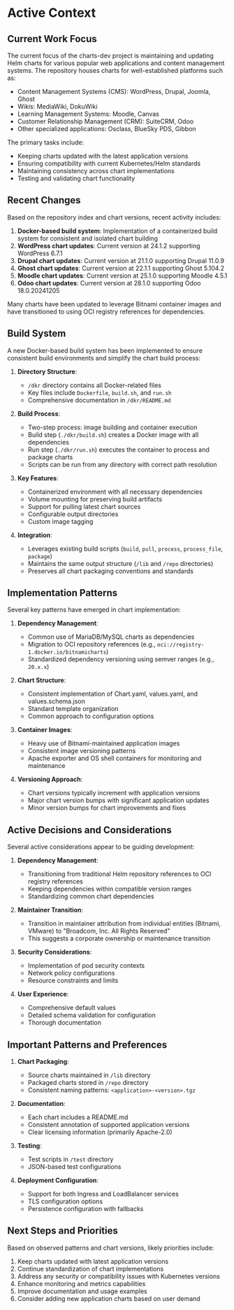 # Active Context

## Current Work Focus

The current focus of the charts-dev project is maintaining and updating Helm charts for various popular web applications and content management systems. The repository houses charts for well-established platforms such as:

- Content Management Systems (CMS): WordPress, Drupal, Joomla, Ghost
- Wikis: MediaWiki, DokuWiki
- Learning Management Systems: Moodle, Canvas
- Customer Relationship Management (CRM): SuiteCRM, Odoo
- Other specialized applications: Osclass, BlueSky PDS, Gibbon

The primary tasks include:
- Keeping charts updated with the latest application versions
- Ensuring compatibility with current Kubernetes/Helm standards
- Maintaining consistency across chart implementations
- Testing and validating chart functionality

## Recent Changes

Based on the repository index and chart versions, recent activity includes:

1. **Docker-based build system**: Implementation of a containerized build system for consistent and isolated chart building
2. **WordPress chart updates**: Current version at 24.1.2 supporting WordPress 6.7.1
3. **Drupal chart updates**: Current version at 21.1.0 supporting Drupal 11.0.9
4. **Ghost chart updates**: Current version at 22.1.1 supporting Ghost 5.104.2
5. **Moodle chart updates**: Current version at 25.1.0 supporting Moodle 4.5.1
6. **Odoo chart updates**: Current version at 28.1.0 supporting Odoo 18.0.20241205

Many charts have been updated to leverage Bitnami container images and have transitioned to using OCI registry references for dependencies.

## Build System

A new Docker-based build system has been implemented to ensure consistent build environments and simplify the chart build process:

1. **Directory Structure**:
   - `/dkr` directory contains all Docker-related files
   - Key files include `Dockerfile`, `build.sh`, and `run.sh`
   - Comprehensive documentation in `/dkr/README.md`

2. **Build Process**:
   - Two-step process: image building and container execution
   - Build step (`./dkr/build.sh`) creates a Docker image with all dependencies
   - Run step (`./dkr/run.sh`) executes the container to process and package charts
   - Scripts can be run from any directory with correct path resolution

3. **Key Features**:
   - Containerized environment with all necessary dependencies
   - Volume mounting for preserving build artifacts
   - Support for pulling latest chart sources
   - Configurable output directories
   - Custom image tagging

4. **Integration**:
   - Leverages existing build scripts (`build`, `pull`, `process`, `process_file`, `package`)
   - Maintains the same output structure (`/lib` and `/repo` directories)
   - Preserves all chart packaging conventions and standards

## Implementation Patterns

Several key patterns have emerged in chart implementation:

1. **Dependency Management**:
   - Common use of MariaDB/MySQL charts as dependencies
   - Migration to OCI repository references (e.g., `oci://registry-1.docker.io/bitnamicharts`)
   - Standardized dependency versioning using semver ranges (e.g., `20.x.x`)

2. **Chart Structure**:
   - Consistent implementation of Chart.yaml, values.yaml, and values.schema.json
   - Standard template organization
   - Common approach to configuration options

3. **Container Images**:
   - Heavy use of Bitnami-maintained application images
   - Consistent image versioning patterns
   - Apache exporter and OS shell containers for monitoring and maintenance

4. **Versioning Approach**:
   - Chart versions typically increment with application versions
   - Major chart version bumps with significant application updates
   - Minor version bumps for chart improvements and fixes

## Active Decisions and Considerations

Several active considerations appear to be guiding development:

1. **Dependency Management**:
   - Transitioning from traditional Helm repository references to OCI registry references
   - Keeping dependencies within compatible version ranges
   - Standardizing common chart dependencies

2. **Maintainer Transition**:
   - Transition in maintainer attribution from individual entities (Bitnami, VMware) to "Broadcom, Inc. All Rights Reserved"
   - This suggests a corporate ownership or maintenance transition

3. **Security Considerations**:
   - Implementation of pod security contexts
   - Network policy configurations
   - Resource constraints and limits

4. **User Experience**:
   - Comprehensive default values
   - Detailed schema validation for configuration
   - Thorough documentation

## Important Patterns and Preferences

1. **Chart Packaging**:
   - Source charts maintained in `/lib` directory
   - Packaged charts stored in `/repo` directory
   - Consistent naming patterns: `<application>-<version>.tgz`

2. **Documentation**:
   - Each chart includes a README.md
   - Consistent annotation of supported application versions
   - Clear licensing information (primarily Apache-2.0)

3. **Testing**:
   - Test scripts in `/test` directory
   - JSON-based test configurations

4. **Deployment Configuration**:
   - Support for both Ingress and LoadBalancer services
   - TLS configuration options
   - Persistence configuration with fallbacks

## Next Steps and Priorities

Based on observed patterns and chart versions, likely priorities include:

1. Keep charts updated with latest application versions
2. Continue standardization of chart implementations
3. Address any security or compatibility issues with Kubernetes versions
4. Enhance monitoring and metrics capabilities
5. Improve documentation and usage examples
6. Consider adding new application charts based on user demand
